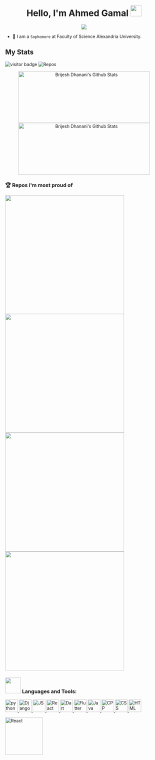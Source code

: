 
<h1 align="center">Hello, I'm Ahmed Gamal <img src="https://media.giphy.com/media/hvRJCLFzcasrR4ia7z/giphy.gif" width="35"></h1>

<p align="center">
  
  <img src="https://readme-typing-svg.herokuapp.com?font=Red+Hat+Display&color=7BF7CA&lines=Computer+Science+Student;Critical+Thinker;Always+eager+to+learn+new+things;Quick+Learner&center=true&width=380&height=50">
  
</p>

- :school: I am a `Sophomore` at Faculty of Science Alexandria University.

## My Stats 

![visitor badge](https://visitor-badge.glitch.me/badge?page_id=AhmedSci.visitor-badge&left_text=MyPageVisitors&right_color=green)
![Repos](https://badges.pufler.dev/repos/AhmadSci)

<p align="center">
  <img width="420" height="165"src="https://github-readme-stats.vercel.app/api?username=AhmadSci&show_icons=true&include_all_commits=true&hide_border=true&bg_color=22272e&color=9BE8A8&text_color=2FBD90&line=9BE8A8&point=40C363" alt="Brijesh Dhanani's Github Stats">
  <img width="420" height="165"src="http://github-readme-streak-stats.herokuapp.com/?user=AhmadSci&theme=nightowl&hide_border=true&background=22272E&sideLabels=9BE9A8&sideNums=9BE9A8&dates=9BE9A8&ring=40C463&stroke=22272E&fire=40C463&currStreakNum=40C463&currStreakLabel=40C463" alt="Brijesh Dhanani's Github Stats">
</p>

### 🏆 Repos i'm most proud of

<a href="https://github.com/AhmadSci/Adventure-Time-Mobile-Game">
      <img src="https://github-readme-stats.vercel.app/api/pin/?username=AhmadSci&repo=Adventure-Time-Mobile-Game&bg_color=22272E&text_color=2FBD90&hide_border=true" width="380">
</a>

<a href="https://github.com/AhmadSci/Mood-Adventure">
      <img src="https://github-readme-stats.vercel.app/api/pin/?username=AhmadSci&repo=Mood-Adventure&bg_color=22272E&text_color=2FBD90&hide_border=true" width="380">
</a>

<br>

<a href="https://github.com/AhmadSci/FXGym-Javafx">
      <img src="https://github-readme-stats.vercel.app/api/pin/?username=AhmadSci&repo=FXGym-Javafx&bg_color=22272E&text_color=2FBD90&hide_border=true" width="380">
</a>

<a href="https://github.com/AhmadSci/Django-Social-Media-WebApp">
      <img src="https://github-readme-stats.vercel.app/api/pin/?username=AhmadSci&repo=Django-Social-Media-WebApp&bg_color=22272E&text_color=2FBD90&hide_border=true" width="380">
</a>

<br>

<h3 align="left"><img src="https://media.giphy.com/media/WUlplcMpOCEmTGBtBW/giphy.gif" width="50"> Languages and Tools:</h3>

<p align="left"> 
 <a href="#-languages-and-tools"> <img src="https://www.vectorlogo.zone/logos/python/python-official.svg" alt="python" height="40"/> </a> 
 <a href="#-languages-and-tools"> <img src="https://www.vectorlogo.zone/logos/djangoproject/djangoproject-ar21.svg" alt="Django" height="40"/> </a> 
 <a href="#-languages-and-tools"> <img src="https://raw.githubusercontent.com/abrahamcalf/programming-languages-logos/master/src/javascript/javascript.svg" alt="JS" height="40"/> </a> 
 <a href="#-languages-and-tools"> <img src="https://www.vectorlogo.zone/logos/reactjs/reactjs-ar21.svg" alt="React" height="40"/> </a> 
 <a href="#-languages-and-tools"> <img src="https://www.vectorlogo.zone/logos/dartlang/dartlang-ar21.svg" alt="Dart" height="40"/> </a>
 <a href="#-languages-and-tools"> <img src="https://www.vectorlogo.zone/logos/flutterio/flutterio-ar21.svg" alt="Flutter" height="40"/> </a>
 <a href="#-languages-and-tools"> <img src="https://www.vectorlogo.zone/logos/java/java-ar21.svg" alt="Java" height="40"/> </a> 
 <a href="#-languages-and-tools"> <img src="https://raw.githubusercontent.com/actions/starter-workflows/main/icons/c-cpp.svg" alt="CPP" height="40"/> </a> 
 <a href="#-languages-and-tools"> <img src="https://www.vectorlogo.zone/logos/w3_css/w3_css-icon.svg" alt="CSS" height="40"/> </a> 
 <a href="#-languages-and-tools"> <img src="https://www.vectorlogo.zone/logos/w3_html5/w3_html5-icon.svg" alt="HTML" height="40"/> </a>
</p>
 
<img
src="https://github-readme-stats.vercel.app/api/top-langs/?username=AhmadSci&exclude_repo=dotfiles&hide_title=true&hide=html,css&layout=compact&bg_color=22272E&text_color=2FBD90&hide_border=true" alt="React" height="120"/> </img>
<br />
